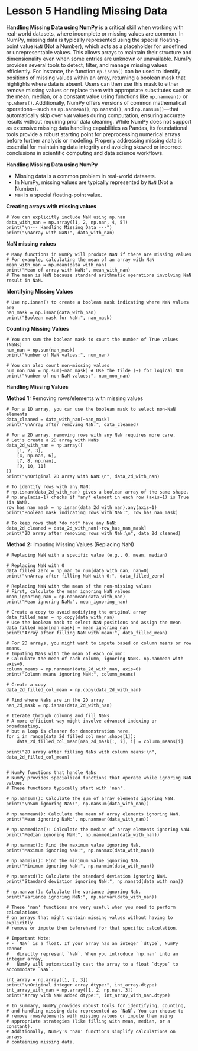 # Lesson 5 Handling Missing Data

**Handling Missing Data using NumPy** is a critical skill when working with real-world datasets, where incomplete or missing values are common. In NumPy, missing data is typically represented using the special floating-point value `NaN` (Not a Number), which acts as a placeholder for undefined or unrepresentable values. This allows arrays to maintain their structure and dimensionality even when some entries are unknown or unavailable. NumPy provides several tools to detect, filter, and manage missing values efficiently. For instance, the function `np.isnan()` can be used to identify positions of missing values within an array, returning a boolean mask that highlights where data is absent. Users can then use this mask to either remove missing values or replace them with appropriate substitutes such as the mean, median, or a constant value using functions like `np.nanmean()` or `np.where()`. Additionally, NumPy offers versions of common mathematical operations—such as `np.nanmean()`, `np.nanstd()`, and `np.nansum()`—that automatically skip over `NaN` values during computation, ensuring accurate results without requiring prior data cleaning. While NumPy does not support as extensive missing data handling capabilities as Pandas, its foundational tools provide a robust starting point for preprocessing numerical arrays before further analysis or modeling. Properly addressing missing data is essential for maintaining data integrity and avoiding skewed or incorrect conclusions in scientific computing and data science workflows.

**Handling Missing Data using NumPy**

- Missing data is a common problem in real-world datasets.
- In NumPy, missing values are typically represented by `NaN` (Not a Number).
- `NaN` is a special floating-point value.

**Creating arrays with missing values**
```
# You can explicitly include NaN using np.nan
data_with_nan = np.array([1, 2, np.nan, 4, 5])
print("\n--- Handling Missing Data ---")
print("\nArray with NaN:", data_with_nan)
```

**NaN missing values**
```
# Many functions in NumPy will produce NaN if there are missing values
# For example, calculating the mean of an array with NaN
mean_with_nan = np.mean(data_with_nan)
print("Mean of array with NaN:", mean_with_nan)
# The mean is NaN because standard arithmetic operations involving NaN result in NaN.
```

**Identifying Missing Values**
```
# Use np.isnan() to create a boolean mask indicating where NaN values are
nan_mask = np.isnan(data_with_nan)
print("Boolean mask for NaN:", nan_mask)
```

**Counting Missing Values**
```
# You can sum the boolean mask to count the number of True values (NaNs)
num_nan = np.sum(nan_mask)
print("Number of NaN values:", num_nan)

# You can also count non-missing values
num_non_nan = np.sum(~nan_mask) # Use the tilde (~) for logical NOT
print("Number of non-NaN values:", num_non_nan)
```

**Handling Missing Values**

**Method 1:** Removing rows/elements with missing values

```
# For a 1D array, you can use the boolean mask to select non-NaN elements
data_cleaned = data_with_nan[~nan_mask]
print("\nArray after removing NaN:", data_cleaned)

# For a 2D array, removing rows with any NaN requires more care.
# Let's create a 2D array with NaNs
data_2d_with_nan = np.array([
    [1, 2, 3],
    [4, np.nan, 6],
    [7, 8, np.nan],
    [9, 10, 11]
])
print("\nOriginal 2D array with NaN:\n", data_2d_with_nan)

# To identify rows with any NaN:
# np.isnan(data_2d_with_nan) gives a boolean array of the same shape.
# np.any(axis=1) checks if *any* element in each row (axis=1) is True (is NaN).
row_has_nan_mask = np.isnan(data_2d_with_nan).any(axis=1)
print("Boolean mask indicating rows with NaN:", row_has_nan_mask)

# To keep rows that *do not* have any NaN:
data_2d_cleaned = data_2d_with_nan[~row_has_nan_mask]
print("2D array after removing rows with NaN:\n", data_2d_cleaned)
```

**Method 2:** Imputing Missing Values (Replacing NaN)

```
# Replacing NaN with a specific value (e.g., 0, mean, median)

# Replacing NaN with 0
data_filled_zero = np.nan_to_num(data_with_nan, nan=0)
print("\nArray after filling NaN with 0:", data_filled_zero)

# Replacing NaN with the mean of the non-missing values
# First, calculate the mean ignoring NaN values
mean_ignoring_nan = np.nanmean(data_with_nan)
print("Mean ignoring NaN:", mean_ignoring_nan)

# Create a copy to avoid modifying the original array
data_filled_mean = np.copy(data_with_nan)
# Use the boolean mask to select NaN positions and assign the mean
data_filled_mean[nan_mask] = mean_ignoring_nan
print("Array after filling NaN with mean:", data_filled_mean)

# For 2D arrays, you might want to impute based on column means or row means.
# Imputing NaNs with the mean of each column:
# Calculate the mean of each column, ignoring NaNs. np.nanmean with axis=0.
column_means = np.nanmean(data_2d_with_nan, axis=0)
print("Column means ignoring NaN:", column_means)

# Create a copy
data_2d_filled_col_mean = np.copy(data_2d_with_nan)

# Find where NaNs are in the 2D array
nan_2d_mask = np.isnan(data_2d_with_nan)

# Iterate through columns and fill NaNs
# A more efficient way might involve advanced indexing or broadcasting,
# but a loop is clearer for demonstration here.
for i in range(data_2d_filled_col_mean.shape[1]):
    data_2d_filled_col_mean[nan_2d_mask[:, i], i] = column_means[i]

print("2D array after filling NaNs with column means:\n", data_2d_filled_col_mean)


# NumPy functions that handle NaNs
# NumPy provides specialized functions that operate while ignoring NaN values.
# These functions typically start with 'nan'.

# np.nansum(): Calculate the sum of array elements ignoring NaN.
print("\nSum ignoring NaN:", np.nansum(data_with_nan))

# np.nanmean(): Calculate the mean of array elements ignoring NaN.
print("Mean ignoring NaN:", np.nanmean(data_with_nan))

# np.nanmedian(): Calculate the median of array elements ignoring NaN.
print("Median ignoring NaN:", np.nanmedian(data_with_nan))

# np.nanmax(): Find the maximum value ignoring NaN.
print("Maximum ignoring NaN:", np.nanmax(data_with_nan))

# np.nanmin(): Find the minimum value ignoring NaN.
print("Minimum ignoring NaN:", np.nanmin(data_with_nan))

# np.nanstd(): Calculate the standard deviation ignoring NaN.
print("Standard deviation ignoring NaN:", np.nanstd(data_with_nan))

# np.nanvar(): Calculate the variance ignoring NaN.
print("Variance ignoring NaN:", np.nanvar(data_with_nan))

# These 'nan' functions are very useful when you need to perform calculations
# on arrays that might contain missing values without having to explicitly
# remove or impute them beforehand for that specific calculation.

# Important Note:
# - `NaN` is a float. If your array has an integer `dtype`, NumPy cannot
#   directly represent `NaN`. When you introduce `np.nan` into an integer array,
#   NumPy will automatically cast the array to a float `dtype` to accommodate `NaN`.

int_array = np.array([1, 2, 3])
print("\nOriginal integer array dtype:", int_array.dtype)
int_array_with_nan = np.array([1, 2, np.nan, 3])
print("Array with NaN added dtype:", int_array_with_nan.dtype)

# In summary, NumPy provides robust tools for identifying, counting,
# and handling missing data represented as `NaN`. You can choose to
# remove rows/elements with missing values or impute them using
# appropriate strategies (like filling with mean, median, or a constant).
# Additionally, NumPy's 'nan' functions simplify calculations on arrays
# containing missing data.
```


